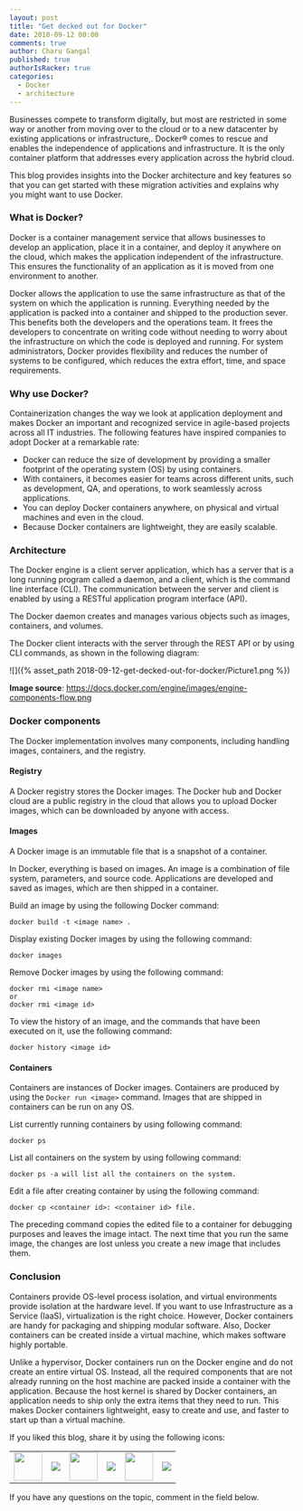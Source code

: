 ```yaml
---
layout: post
title: "Get decked out for Docker"
date: 2018-09-12 00:00
comments: true
author: Charu Gangal
published: true
authorIsRacker: true
categories:
  - Docker
  - architecture
---
```


Businesses compete to transform digitally, but most are restricted in some way
or another from moving over to the cloud or to a new datacenter by existing
applications or infrastructure,. Docker&reg; comes to rescue and enables the
independence of applications and infrastructure. It is the only container
platform that addresses every application across the hybrid cloud.

This blog provides insights into the Docker architecture and key features so that
you can get started with these migration activities and explains why you might
want to use Docker.

<!-- more -->

### What is Docker?

Docker is a container management service that allows businesses to develop an
application, place it in a container, and deploy it anywhere on the cloud,
which makes the application independent of the infrastructure. This ensures
the functionality of an application as it is moved from one environment to
another.

Docker allows the application to use the same infrastructure as that of the
system on which the application is running. Everything needed by the application is
packed into a container and shipped to the production sever. This benefits both
the developers and the operations team. It frees the developers to concentrate
on writing code without needing to worry about the infrastructure on which the
code is deployed and running. For system administrators, Docker provides
flexibility and reduces the number of systems to be configured, which reduces
the extra effort, time, and space requirements.

### Why use Docker?

Containerization changes the way we look at application deployment and makes
Docker an important and recognized service in agile-based projects across all
IT industries. The following features have inspired companies to adopt Docker
at a remarkable rate:

-	Docker can reduce the size of development by providing a smaller footprint
   of the operating system (OS) by using containers.
-	With containers, it becomes easier for teams across different units, such as
   development, QA, and operations, to work seamlessly across applications.
-	You can deploy Docker containers anywhere, on physical and virtual machines
   and even in the cloud.
-	Because Docker containers are lightweight, they are easily scalable.

### Architecture

The Docker engine is a client server application, which has a server that is a
long running program called a daemon, and a client, which is the command line
interface (CLI). The communication between the server and client is enabled by
using a RESTful application program interface (API).

The Docker daemon creates and manages various objects such as images, containers,
and volumes.

The Docker client interacts with the server through the REST API or by using
CLI commands, as shown in the following diagram:

![]({% asset_path 2018-09-12-get-decked-out-for-docker/Picture1.png %})

**Image source**: https://docs.docker.com/engine/images/engine-components-flow.png

### Docker components

The Docker implementation involves many components, including handling images,
containers, and the registry.

#### Registry

A Docker registry stores the Docker images. The Docker hub and Docker cloud are
a public registry in the cloud that allows you to upload Docker images, which
can be downloaded by anyone with access.

#### Images

A Docker image is an immutable file that is a snapshot of a container.

In Docker, everything is based on images. An image is a combination of file
system, parameters, and source code. Applications are developed and saved as
images, which are then shipped in a container.

Build an image by using the following Docker command:

    docker build -t <image name> .

Display existing Docker images by using the following command:

    docker images

Remove Docker images by using the following command:

    docker rmi <image name>
    or
    docker rmi <image id>

To view the history of an image, and the commands that have been executed on it,
use the following command:

    docker history <image id>

#### Containers

Containers are instances of Docker images. Containers are produced by using the
`Docker run <image>` command. Images that are shipped in containers can be run
on any OS.

List currently running containers by using following command:

    docker ps

List all containers on the system by using following command:

    docker ps -a will list all the containers on the system.

Edit a file after creating container by using the following command:

    docker cp <container id>: <container id> file.

The preceding command copies the edited file to a container for debugging
purposes and leaves the image intact. The next time that you run the same image,
the changes are lost unless you create a new image that includes them.

### Conclusion

Containers provide OS-level process isolation, and  virtual environments provide
isolation at the hardware level. If you want to use Infrastructure as a Service
(IaaS), virtualization is the right choice. However, Docker containers are handy
for packaging and shipping modular software. Also, Docker containers can be
created inside a virtual machine, which makes software highly portable.

Unlike a hypervisor, Docker containers run on the Docker engine and do not
create an entire virtual OS. Instead, all the required components that are not
already running on the host machine are packed inside a container with the
application. Because the host kernel is shared by Docker containers, an
application needs to ship only the extra items that they need to run. This makes
Docker containers lightweight, easy to create and use, and faster to start up
than a virtual machine.

<table>
  <tr>If you liked this blog, share it by using the following icons:</tr>
  <tr>
   <td>
       <img src="{% asset_path line-tile.png %}" width=50 >
    </td>
    <td>
      <a href="https://twitter.com/home?status=https%3A//developer.rackspace.com/blog/applications-monitoring-creating-a-smoother-financial-close/">
        <img src="{% asset_path shareT.png %}">
      </a>
    </td>
    <td>
       <img src="{% asset_path line-tile.png %}" width=50 >
    </td>
    <td>
      <a href="https://www.facebook.com/sharer/sharer.php?u=https%3A//developer.rackspace.com/blog/applications-monitoring-creating-a-smoother-financial-close/">
        <img src="{% asset_path shareFB.png %}">
      </a>
    </td>
    <td>
       <img src="{% asset_path line-tile.png %}" width=50 >
    </td>
    <td>
      <a href="https://www.linkedin.com/shareArticle?mini=true&url=https%3A//developer.rackspace.com/blog/applications-monitoring-creating-a-smoother-financial-close&summary=&source=">
        <img src="{% asset_path shareL.png %}">
      </a>
    </td>
  </tr>
</table>

If you have any questions on the topic, comment in the field below.

